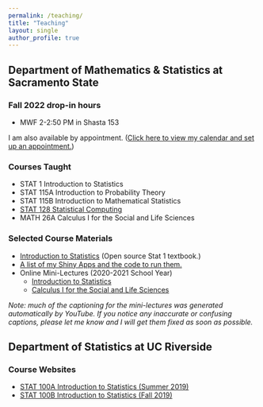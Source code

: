 ```yaml
---
permalink: /teaching/
title: "Teaching"
layout: single
author_profile: true
---
```


## Department of Mathematics & Statistics at Sacramento State
### Fall 2022 drop-in hours

- MWF 2-2:50 PM in Shasta 153

I am also available by appointment. (<a href="https://calendly.com/lcappiello/30min">Click here to view my calendar and set up an appointment.</a>)

### Courses Taught

- STAT 1 Introduction to Statistics 
- STAT 115A Introduction to Probability Theory
- STAT 115B Introduction to Mathematical Statistics
- <a href="https://lgpcappiello.github.io/teaching/stat128/">STAT 128 Statistical Computing</a>
- MATH 26A Calculus I for the Social and Life Sciences

### Selected Course Materials

- <a href="https://bookdown.org/lgpcappiello/introstats/">Introduction to Statistics</a> (Open source Stat 1 textbook.)
- <a href="https://lgpcappiello.github.io/teaching/shinyapps/">A list of my Shiny Apps and the code to run them.</a>
- Online Mini-Lectures (2020-2021 School Year)
    - <a href="https://www.youtube.com/playlist?list=PLuMDlHzKEzEFDn6yfD9D3DCsp_j2AfDvm" target="_blank">Introduction to Statistics</a>
    - <a href="https://www.youtube.com/playlist?list=PLuMDlHzKEzEHVDBeTH5I_ghfON5ev4vCv" target="_blank">Calculus I for the Social and Life Sciences</a>

*Note: much of the captioning for the mini-lectures was generated automatically by YouTube. If you notice any inaccurate or confusing captions, please let me know and I will get them fixed as soon as possible.*

## Department of Statistics at UC Riverside
### Course Websites
- [STAT 100A Introduction to Statistics (Summer 2019)](https://lgpcappiello.github.io/teaching/stat100a/)
- [STAT 100B Introduction to Statistics (Fall 2019)](https://lgpcappiello.github.io/teaching/stat100b/)
